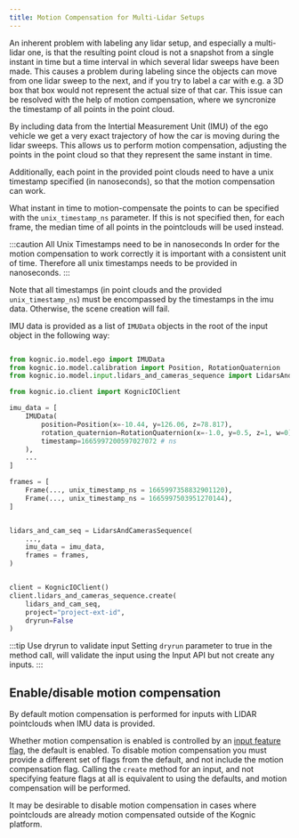 ```yaml
---
title: Motion Compensation for Multi-Lidar Setups
---
```

An inherent problem with labeling any lidar setup, and especially a multi-lidar one,
is that the resulting point
cloud is not a snapshot from a single instant in time but a time interval
in which several lidar sweeps have been made. This causes a problem during labeling since
the objects can move from one lidar sweep to the next, and if you try to label a car with
e.g. a 3D box that box would not represent the actual size of that car. This issue can be
resolved with the help of motion compensation, where we syncronize the timestamp of all
points in the point cloud.

By including data from the Intertial Measurement Unit (IMU) of the ego vehicle we get a very
exact trajectory of how the car is moving during the lidar sweeps. This allows us to perform
motion compensation, adjusting the points in the point cloud so that they represent the same
instant in time.

Additionally, each point in the provided point clouds need to have a unix timestamp specified
(in nanoseconds), so that the motion compensation can work. 

What instant in time to motion-compensate the points to can be specified
with the `unix_timestamp_ns` parameter. If this is not specified then, for each 
frame, the median time of all points in the pointclouds will be used instead.


:::caution All Unix Timestamps need to be in nanoseconds
In order for the motion compensation to work correctly it is important with a consistent
unit of time. Therefore all unix timestamps needs to be provided in nanoseconds.
:::

Note that all timestamps (in point clouds and the provided `unix_timestamp_ns`) must be encompassed by
the timestamps in the imu data. Otherwise, the scene creation will fail.

IMU data is provided as a list of `IMUData` objects in the root of the input object in the following way:

```python

from kognic.io.model.ego import IMUData
from kognic.io.model.calibration import Position, RotationQuaternion
from kognic.io.model.input.lidars_and_cameras_sequence import LidarsAndCamerasSequence, Frame

from kognic.io.client import KognicIOClient

imu_data = [
    IMUData(
        position=Position(x=-10.44, y=126.06, z=78.817),
        rotation_quaternion=RotationQuaternion(x=-1.0, y=0.5, z=1, w=0),
        timestamp=1665997200597027072 # ns
    ),
    ...
]

frames = [
    Frame(..., unix_timestamp_ns = 1665997358832901120),
    Frame(..., unix_timestamp_ns = 1665997503951270144),
]


lidars_and_cam_seq = LidarsAndCamerasSequence(
    ...,
    imu_data = imu_data, 
    frames = frames,
)


client = KognicIOClient()
client.lidars_and_cameras_sequence.create(
    lidars_and_cam_seq,
    project="project-ext-id",
    dryrun=False
)
```

:::tip Use dryrun to validate input
Setting `dryrun` parameter to true in the method call, will validate the input using the Input API but not create any inputs.
:::

## Enable/disable motion compensation

By default motion compensation is performed for inputs with LIDAR pointclouds when IMU data is provided.

Whether motion compensation is enabled is controlled by an [input feature flag](../feature_flags), the default is enabled. To disable motion compensation you must provide a different set of flags from the default, and not include the motion compensation flag. Calling the `create` method for an input, and not specifying feature flags at all is equivalent to using the defaults, and motion compensation will be performed.

It may be desirable to disable motion compensation in cases where pointclouds are already motion compensated outside of the Kognic platform.
